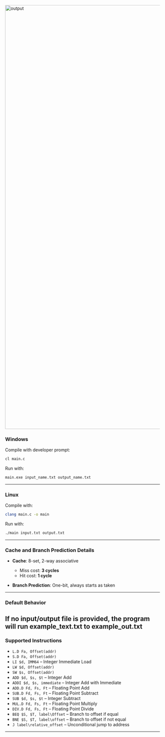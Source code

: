 
<img width="2559" height="1375" alt="output" src="https://github.com/user-attachments/assets/908096cb-4090-43ba-8dc5-1f5feed2f6e3" />


### Windows
Compile with developer prompt:

```bash
cl main.c
```

Run with:

```bash
main.exe input_name.txt output_name.txt
```


---

### Linux
Compile with:

```bash
clang main.c -o main
```

Run with:

```bash
./main input.txt output.txt
```

---

### Cache and Branch Prediction Details

- **Cache**: 8-set, 2-way associative
  - Miss cost: **3 cycles**
  - Hit cost: **1 cycle**

- **Branch Prediction**: One-bit, always starts as taken

---

### Default Behavior

If no input/output file is provided, the program will run example_text.txt to example_out.txt
---
### Supported Instructions

- `L.D Fa, Offset(addr)`
- `S.D Fa, Offset(addr)`
- `LI $d, IMM64` – Integer Immediate Load
- `LW $d, Offset(addr)`
- `SW $s, Offset(addr)`
- `ADD $d, $s, $t` – Integer Add
- `ADDI $d, $s, immediate` – Integer Add with Immediate
- `ADD.D Fd, Fs, Ft` – Floating Point Add
- `SUB.D Fd, Fs, Ft` – Floating Point Subtract
- `SUB $d, $s, $t` – Integer Subtract
- `MUL.D Fd, Fs, Ft` – Floating Point Multiply
- `DIV.D Fd, Fs, Ft` – Floating Point Divide
- `BEQ $S, $T, label\Offset` – Branch to offset if equal
- `BNE $S, $T, label\offset` – Branch to offset if not equal
- `J label\relative_offset` – Unconditional jump to address

---



